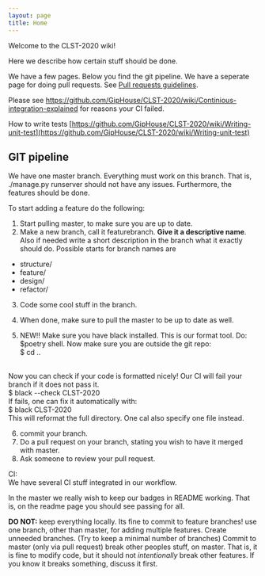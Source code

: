 ```yaml
---
layout: page
title: Home
---
```


Welcome to the CLST-2020 wiki!

Here we describe how certain stuff should be done. 

We have a few pages. Below you find the git pipeline. We have a seperate page for doing pull requests.
See [Pull requests guidelines](https://github.com/GipHouse/CLST-2020/wiki/pull-requests).

Please see https://github.com/GipHouse/CLST-2020/wiki/Continious-integration-explained for reasons your CI failed.

How to write tests [https://github.com/GipHouse/CLST-2020/wiki/Writing-unit-test](https://github.com/GipHouse/CLST-2020/wiki/Writing-unit-test)


## GIT pipeline
We have one master branch. Everything must work on this branch. That is, ./manage.py runserver should not have any issues. Furthermore, the features should be done. 

To start adding a feature do the following:
1) Start pulling master, to make sure you are up to date.
2) Make a new branch, call it featurebranch. **Give it a descriptive name**. Also if needed write a short description in the branch what it exactly should do. 
Possible starts for branch names are
- structure/
- feature/
- design/
- refactor/

3) Code some cool stuff in the branch.

4) When done, make sure to pull the master to be up to date as well. 

5) NEW!! Make sure you have black installed. This is our format tool. Do:
$poetry shell. 
Now make sure you are outside the git repo:<br>
$ cd .. 
<br>
Now you can check if your code is formatted nicely! Our CI will fail your branch if it does not pass it.<br>
$ black --check CLST-2020<br>
If fails, one can fix it automatically with:<br>
$ black CLST-2020<br>
This will reformat the full directory. One cal also specify one file instead.

6) commit your branch.
7) Do a pull request on your branch, stating you wish to have it merged with master.
8) Ask someone to review your pull request. 

CI:
<br>
We have several CI stuff integrated in our workflow. <br>

In the master we really wish to keep our badges in README working. That is, on the readme page you should see passing for all. 



**DO NOT:**
keep everything locally. Its fine to commit to feature branches!
use one branch, other than master, for adding multiple features. 
Create unneeded branches. (Try to keep a minimal number of branches)
Commit to master (only via pull request)
break other peoples stuff, on master. That is, it is fine to modify code, but it should not _intentionally_ break other features. If you know it breaks something, discuss it first.

